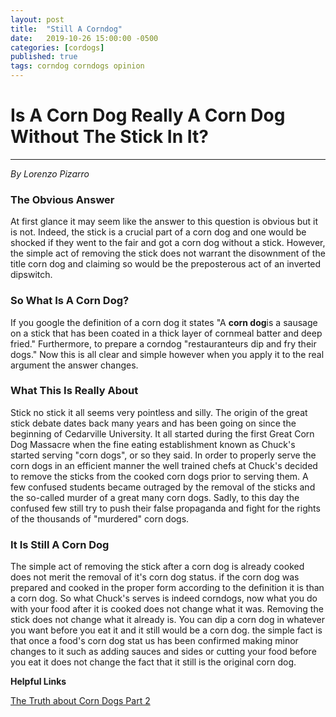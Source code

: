 ```yaml
---
layout: post
title:  "Still A Corndog"
date:   2019-10-26 15:00:00 -0500
categories: [cordogs]
published: true
tags: corndog corndogs opinion 
---
```


<html>
<head>
<title>Still A Corndog</title>
<style>
	body, html {
    height: 100%;
}

</style>
</head>
<body>
	<h1>Is A Corn Dog Really A Corn Dog Without The Stick In It?</h1>
	<hr>
	<p><em>By Lorenzo Pizarro</em></p>
	<h3>The Obvious Answer</h3>
	<p>At first glance it may seem like the answer to this question is obvious but it is not. Indeed, the stick is a crucial part of a corn dog and one would be shocked if they went to the fair and got a corn dog without a stick. However, the simple act of removing the stick does not warrant the disownment of the title corn dog and claiming so would be the preposterous act of an inverted dipswitch.</p>
	<h3>So What Is A Corn Dog?</h3>
	<p>If you google the definition of a corn dog it states "A&nbsp;<strong>corn dog</strong>is a sausage on a stick that has been coated in a thick layer of cornmeal batter and deep fried." Furthermore, to prepare a corndog "restauranteurs dip and fry their dogs." Now this is all clear and simple however when you apply it to the real argument the answer changes.</p>
	<h3>What This Is Really About</h3>
	<p>Stick no stick it all seems very pointless and silly. The origin of the great stick debate dates back many years and has been going on since the beginning of Cedarville University. It all started during the first Great Corn Dog Massacre when the fine eating establishment known as Chuck's started serving "corn dogs", or so they said. In order to properly serve the corn dogs in an efficient manner the well trained chefs at Chuck's decided to remove the sticks from the cooked corn dogs prior to serving them. A few confused students became outraged by the removal of the sticks and the so-called murder of a great many corn dogs. Sadly, to this day the confused few still try to push their false propaganda and fight for the rights of the thousands of "murdered" corn dogs.</p>
	<h3>It Is Still A Corn Dog</h3>
	<p>The simple act of removing the stick after a corn dog is already cooked does not merit the removal of it's corn dog status. if the corn dog was prepared and cooked in the proper form according to the definition it is than a corn dog. So what Chuck's serves is indeed corndogs, now what you do with your food after it is cooked does not change what it was. Removing the stick does not change what it already is. You can dip a corn dog in whatever you want before you eat it and it still would be a corn dog. the simple fact is that once a food's corn dog stat us has been confirmed making minor changes to it such as adding sauces and sides or cutting your food before you eat it does not change the fact that it still is the original corn dog.</p>
	<p><strong>Helpful Links</strong></p>
	<p><a href="/2019/10/31/corndogs2/"> The Truth about Corn Dogs Part 2</a></p>	
</body>
</html>

